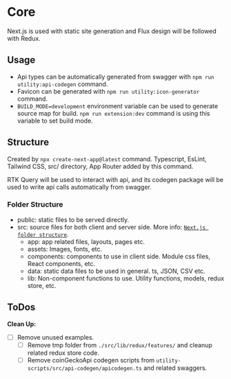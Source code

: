 # Core

Next.js is used with static site generation and Flux design will be followed with Redux.

## Usage

- Api types can be automatically generated from swagger with `npm run utility:api-codegen` command.
- Favicon can be generated with `npm run utility:icon-generator` command.
- `BUILD_MODE=development` environment variable can be used to generate source map for build. `npm run extension:dev` command is using this variable to set build mode.

## Structure

Created by `npx create-next-app@latest` command. Typescript, EsLint, Tailwind CSS, src/ directory, App Router added by this command.

RTK Query will be used to interact with api, and its codegen package will be used to write api calls automatically from swagger.

### Folder Structure

- public: static files to be served directly.
- src: source files for both client and server side. More info: [`Next.js folder structure`][Next.js Folder].
  - app: app related files, layouts, pages etc.
  - assets: Images, fonts, etc.
  - components: components to use in client side. Module css files, React components, etc.
  - data: static data files to be used in general. ts, JSON, CSV etc.
  - lib: Non-component functions to use. Utility functions, models, redux store, etc.

## ToDos

**Clean Up:**

- [ ] Remove unused examples.
  - [ ] Remove tmp folder from `./src/lib/redux/features/` and cleanup related redux store code.
  - [ ] Remove coinGeckoApi codegen scripts from `utility-scripts/src/api-codegen/apicodegen.ts` and related swaggers.

<!-- Links Used through document -->

[Next.js Folder]: https://nextjs.org/docs/getting-started/project-structure
